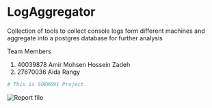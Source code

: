 # LogAggregator
Collection of tools to collect console logs form different machines and aggregate into a postgres database for further analysis


Team Members
1) 40039878 Amir Mohsen Hossein Zadeh
2) 27670036 Aida Rangy

```sh
# This is SOEN691 Project. 
```

![Report file](https://www.dropbox.com/s/ifqflr43i96j616/Screenshot%20from%202018-03-09%2009-52-53.png?raw=1) 

